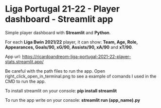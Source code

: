 # Liga Portugal 21-22 - Player dashboard - Streamlit app

Simple player dashboard with **Streamlit** and **Python**. 

For each **Liga Bwin 2021/22** player, it can show: **Team, Age, Role, Appearances, Goals/90, xG/90, Assists/90, xA/90** and **xT/90**.

App url: https://ricardoandreom-liga-portugal-2021-22-player-stats.streamlit.app/

Be careful with the path files to run the app.
Open right_click_open_in_terminal.png to see a example of comands I used in the CMD to run the app.

To install streamlit on your console:  **pip install streamlit**  

To run the app write on your console:  **streamlit run (app_name).py**


